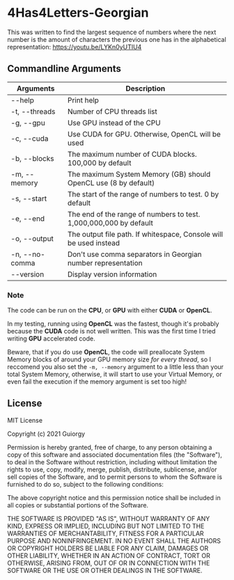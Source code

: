 # 4Has4Letters-Georgian

 This was written to find the largest sequence of numbers where the next number is the amount of characters the previous one has in the alphabetical representation: <https://youtu.be/LYKn0yUTIU4>

## Commandline Arguments

| Arguments      | Description                                                       |
| -------------- | ----------------------------------------------------------------- |
| --help         | Print help                                                        |
| -t, --threads  | Number of CPU threads list                                        |
| -g, --gpu      | Use GPU instead of the CPU                                        |
| -c, --cuda     | Use CUDA for GPU. Otherwise, OpenCL will be used                  |
| -b, --blocks   | The maximum number of CUDA blocks. 100,000 by default             |
| -m, --memory   | The maximum System Memory (GB) should OpenCL use (8 by default)   |
| -s, --start    | The start of the range of numbers to test. 0 by default           |
| -e, --end      | The end of the range of numbers to test. 1,000,000,000 by default |
| -o, --output   | The output file path. If whitespace, Console will be used instead |
| -n, --no-comma | Don't use comma separators in Georgian number representation      |
| --version      | Display version information                                       |

### Note

The code can be run on the **CPU**, or **GPU** with either **CUDA** or **OpenCL**.

In my testing, running using **OpenCL** was the fastest,
though it's probably because the **CUDA** code is not well written.
This was the first time I tried writing **GPU** accelerated code.

Beware, that if you do use **OpenCL**, the code will preallocate
System Memory blocks of around your GPU memory size *for every thread*,
so I reccomend you also set the `-m, --memory` argument to a little less than your
total System Memory, otherwise, it will start to use your Virtual Memory,
or even fail the execution if the memory argument is set too high!

## License

MIT License

Copyright (c) 2021 Guiorgy

Permission is hereby granted, free of charge, to any person obtaining a copy
of this software and associated documentation files (the "Software"), to deal
in the Software without restriction, including without limitation the rights
to use, copy, modify, merge, publish, distribute, sublicense, and/or sell
copies of the Software, and to permit persons to whom the Software is
furnished to do so, subject to the following conditions:

The above copyright notice and this permission notice shall be included in all
copies or substantial portions of the Software.

THE SOFTWARE IS PROVIDED "AS IS", WITHOUT WARRANTY OF ANY KIND, EXPRESS OR
IMPLIED, INCLUDING BUT NOT LIMITED TO THE WARRANTIES OF MERCHANTABILITY,
FITNESS FOR A PARTICULAR PURPOSE AND NONINFRINGEMENT. IN NO EVENT SHALL THE
AUTHORS OR COPYRIGHT HOLDERS BE LIABLE FOR ANY CLAIM, DAMAGES OR OTHER
LIABILITY, WHETHER IN AN ACTION OF CONTRACT, TORT OR OTHERWISE, ARISING FROM,
OUT OF OR IN CONNECTION WITH THE SOFTWARE OR THE USE OR OTHER DEALINGS IN THE
SOFTWARE.

